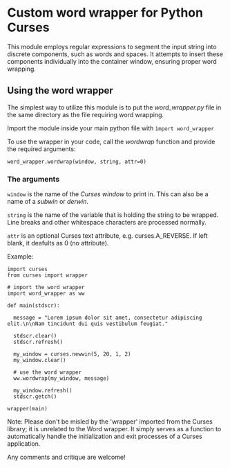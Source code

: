 # Custom word wrapper for Python Curses

This module employs regular expressions to segment the input string into discrete components, such as words and spaces. It attempts to insert these components individually into the container window, ensuring proper word wrapping.

## Using the word wrapper

The simplest way to utilize this module is to put the _word_wrapper.py_ file in the same directory as the file requiring word wrapping.

Import the module inside your main python file with `ìmport word_wrapper`

To use the wrapper in your code, call the _wordwrap_ function and provide the required arguments: 

`word_wrapper.wordwrap(window, string, attr=0)`

### The arguments

`window` is the name of the _Curses window_ to print in. This can also be a name of a _subwin_ or _derwin_.

`string` is the name of the variable that is holding the string to be wrapped. Line breaks and other whitespace characters are processed normally.

`attr` is an optional Curses text attribute, e.g. curses.A_REVERSE. If left blank, it deafults as 0 (no attribute).

Example:
```
import curses
from curses import wrapper

# import the word wrapper
import word_wrapper as ww

def main(stdscr):

  message = "Lorem ipsum dolor sit amet, consectetur adipiscing elit.\n\nNam tincidunt dui quis vestibulum feugiat."

  stdscr.clear()
  stdscr.refresh()

  my_window = curses.newwin(5, 20, 1, 2)
  my_window.clear()

  # use the word wrapper
  ww.wordwrap(my_window, message)

  my_window.refresh()
  stdscr.getch()

wrapper(main)
```
Note: Please don't be misled by the 'wrapper' imported from the Curses library; it is unrelated to the Word wrapper. It simply serves as a function to automatically handle the initialization and exit processes of a Curses application.

Any comments and critique are welcome!
